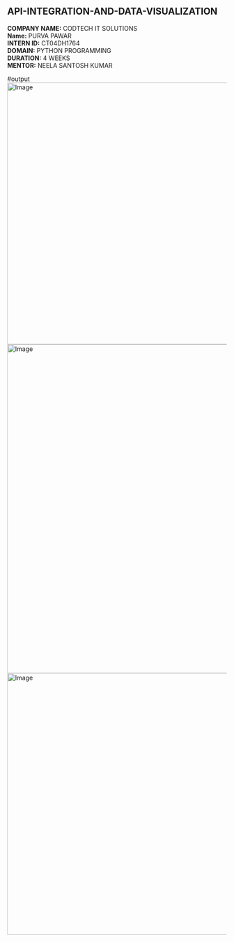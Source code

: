 ## API-INTEGRATION-AND-DATA-VISUALIZATION

**COMPANY NAME:** CODTECH IT SOLUTIONS  
**Name:** PURVA PAWAR  
**INTERN ID:** CT04DH1764  
**DOMAIN:** PYTHON PROGRAMMING  
**DURATION:** 4 WEEKS  
**MENTOR:** NEELA SANTOSH KUMAR  


#output
<img width="1200" height="600" alt="Image" src="https://github.com/user-attachments/assets/cb318216-d6fa-4fd5-9098-2fc1de28c77e" />
<img width="1536" height="754" alt="Image" src="https://github.com/user-attachments/assets/b728e2bf-4aca-4734-a82c-64c8858898c8" />
<img width="1200" height="600" alt="Image" src="https://github.com/user-attachments/assets/39a1c642-6d3f-420a-ad61-064c906c5cca" />
